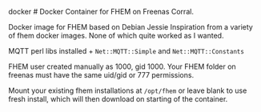 docker # Docker Container for FHEM on Freenas Corral. 

Docker image for FHEM based on Debian Jessie
Inspiration from a variety of fhem docker images.  None of which quite worked as I wanted.  

MQTT perl libs installed + `Net::MQTT::Simple` and `Net::MQTT::Constants` 

FHEM user created manually as 1000, gid 1000. Your FHEM folder on freenas must have the same uid/gid or 777 permissions. 

Mount your existing fhem installations at `/opt/fhem` or leave blank to use fresh install, which will then download on starting of the container. 

